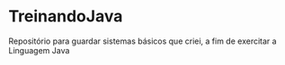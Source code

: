 # TreinandoJava
Repositório para guardar sistemas básicos que criei, a fim de exercitar a Linguagem Java
